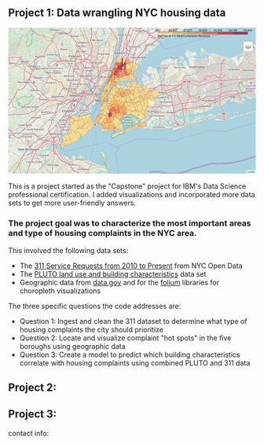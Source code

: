 ## Project 1: Data wrangling NYC housing data

<img src="./images/NYC_complaint_heatmap.jpg">

This is a project started as the "Capstone" project for IBM's Data Science professional certification.  I added visualizations and incorporated more data sets to get more user-friendly answers.

### The project goal was to characterize the most important areas and type of housing complaints in the NYC area.

This involved the following data sets:
- The [311 Service Requests from 2010 to Present](https://data.cityofnewyork.us/Social-Services/311-Service-Requests-from-2010-to-Present/erm2-nwe9) from NYC Open Data
- The [PLUTO land use and building characteristics](https://www1.nyc.gov/site/planning/data-maps/open-data/dwn-pluto-mappluto.page) data set
- Geographic data from [data.gov](https://catalog.data.gov/dataset/zip-codes-zipcodes) and for the [folium](https://python-visualization.github.io/folium/) libraries for choropleth visualizations

The three specific questions the code addresses are:
- Question 1: Ingest and clean the 311 dataset to determine what type of housing complaints the city should prioritize
- Question 2: Locate and visualize complaint "hot spots" in the five boroughs using geographic data
- Question 3: Create a model to predict which building characteristics correlate with housing complaints using combined PLUTO and 311 data

## Project 2:
## Project 3: 

contact info:

